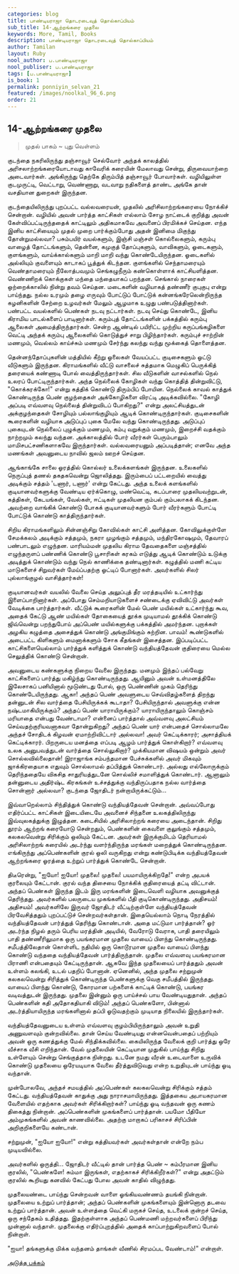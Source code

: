 ```yaml
---
categories: blog
title: பாண்டியராஜா தொடரடைவுத் தொல்காப்பியம்
sub_title: 14-ஆற்றங்கரை முதலை
keywords: More, Tamil, Books
description: பாண்டியராஜா தொடரடைவுத் தொல்காப்பியம்
author: Tamilan
layout: Ruby
nool_author: ப.பாண்டியராஜா
nool_publiser: ப.பாண்டியராஜா
tags: [ப.பாண்டியராஜா]
is_book: 1
permalink: ponniyin_selvan_21
featured: /images/noolkal_96_6.png
order: 21
---
```



## 14-ஆற்றங்கரை முதலை

> முதல் பாகம் ~ புது வெள்ளம்

குடந்தை நகரிலிருந்து தஞ்சாவூர் செல்வோர் அந்தக் காலத்தில் அரிசலாற்றங்கரையோடாவது காவேரிக் கரையின் மேலாவது சென்று, திருவையாற்றை அடைவார்கள். அங்கிருந்து தெற்கே திரும்பித் தஞ்சாவூர் போவார்கள். வழியிலுள்ள குடமுருட்டி, வெட்டாறு, வெண்ணாறு, வடவாறு நதிகளைத் தாண்ட அங்கே தான் வசதியான துறைகள் இருந்தன.

குடந்தையிலிருந்து புறப்பட்ட வல்லவரையன், முதலில் அரிசிலாற்றங்கரையை நோக்கிச் சென்றான். வழியில் அவன் பார்த்த காட்சிகள் எல்லாம் சோழ நாட்டைக் குறித்து அவன் கேள்விப்பட்டிருந்ததைக் காட்டிலும் அதிகமாகவே அவனைப் பிரமிக்கச் செய்தன. எந்த இனிய காட்சியையும் முதல் முறை பார்க்கும்போது அதன் இனிமை மிகுந்து தோன்றுமல்லவா? பசும்பயிர் வயல்களும், இஞ்சி மஞ்சள் கொல்லைகளும், கரும்பு வாழைத் தோட்டங்களும், தென்னை, கமுகுத் தோப்புகளும், வாவிகளும், ஓடைகளும், குளங்களும், வாய்க்கால்களும் மாறி மாறி வந்து கொண்டேயிருந்தன. ஓடைகளில் அல்லியும் குவளையும் காடாகப் பூத்துக் கிடந்தன. குளங்களில் செந்தாமரையும் வெண்தாமரையும் நீலோத்பவமும் செங்கழுநீரும் கண்கொள்ளாக் காட்சியளித்தன. வெண்ணிறக் கொக்குகள் மந்தை மந்தையாகப் பறந்தன. செங்கால் நாரைகள் ஒற்றைக்காலில் நின்று தவம் செய்தன. மடைகளின் வழியாகத் தண்ணீர் குபுகுபு என்று பாய்ந்தது. நல்ல உரமும் தழை எருவும் போட்டுப் போட்டுக் கன்னங்கரேலென்றிருந்த கழனிகளின் சேற்றை உழவர்கள் மேலும் ஆழமாக உழுது பண்படுத்தினார்கள். பண்பட்ட வயல்களில் பெண்கள் நடவு நட்டார்கள். நடவு செய்து கொண்டே, இனிய கிராமிய பாடல்களைப் பாடினார்கள். கரும்புத் தோட்டங்களின் பக்கத்தில் கரும்பு ஆலைகள் அமைத்திருந்தார்கள். சென்ற ஆண்டில் பயிரிட்ட முற்றிய கருப்பங்கழிகளை வெட்டி அந்தக் கரும்பு ஆலைகளில் கொடுத்துச் சாறு பிழிந்தார்கள். கரும்புச் சாற்றின் மணமும், வெல்லம் காய்ச்சும் மணமும் சேர்ந்து கலந்து வந்து மூக்கைத் தொளைத்தன.

தென்னந்தோப்புகளின் மத்தியில் கீற்று ஓலைகள் வேயப்பட்ட குடிசைகளும் ஓட்டு வீடுகளும் இருந்தன. கிராமங்களில் வீட்டு வாசலைச் சுத்தமாக மெழுகிப் பெருக்கித் தரையைக் கண்ணாடி போல் வைத்திருந்தார்கள். சில வீடுகளின் வாசல்களில் நெல் உலரப் போட்டிருந்தார்கள். அந்த நெல்லைக் கோழிகள் வந்து கொத்தித் தின்றுவிட்டு, "கொக்கரக்கோ!" என்று கத்திக் கொண்டு திரும்பிப் போயின. நெல்லைக் காவல் காத்துக் கொண்டிருந்த பெண் குழந்தைகள் அக்கோழிகளை விரட்டி அடிக்கவில்லை. "கோழி அப்படி எவ்வளவு நெல்லைத் தின்றுவிடப் போகிறது?" என்று அலட்சியத்துடன் அக்குழந்தைகள் சோழியும் பல்லாங்குழியும் ஆடிக் கொண்டிருந்தார்கள். குடிசைகளின் கூரைகளின் வழியாக அடுப்புப் புகை மேலே வந்து கொண்டிருந்தது. அடுப்புப் புகையுடன் நெல்லைப் புழுக்கும் மணமும், கம்பு வறுக்கும் மணமும், இறைச்சி வதக்கும் நாற்றமும் கலந்து வந்தன. அக்காலத்தில் போர் வீரர்கள் பெரும்பாலும் மாமிசபட்சணிகளாகவே இருந்தார்கள். வல்லவரையனும் அப்படித்தான்; எனவே அந்த மணங்கள் அவனுடைய நாவில் ஜலம் ஊறச் செய்தன.

ஆங்காங்கே சாலை ஓரத்தில் கொல்லர் உலைக்களங்கள் இருந்தன. உலைகளில் நெருப்புத் தணல் தகதகவென்று ஜொலித்தது. இரும்பைப் பட்டறையில் வைத்து அடிக்கும் சத்தம் 'டணார், டணார்' என்று கேட்டது. அந்த உலைக் களங்களில் குடியானவர்களுக்கு வேண்டிய ஏர்க்கொழு, மண்வெட்டி, கடப்பாரை முதலியவற்றுடன், கத்திகள், கேடயங்கள், வேல்கள், ஈட்டிகள் முதலியன கும்பல் கும்பலாகக் கிடந்தன. அவற்றை வாங்கிக் கொண்டு போகக் குடியானவர்களும் போர் வீரர்களும் போட்டி போட்டுக் கொண்டு காத்திருந்தார்கள்.

சிறிய கிராமங்களிலும் சின்னஞ்சிறு கோவில்கள் காட்சி அளித்தன. கோவிலுக்குள்ளே சேமக்கலம் அடிக்கும் சத்தமும், நகரா முழங்கும் சத்தமும், மந்திரகோஷமும், தேவாரப் பண்பாடலும் எழுந்தன. மாரியம்மன் முதலிய கிராம தேவதைகளை மஞ்சத்தில் எழுந்தருளப் பண்ணிக் கொண்டு பூசாரிகள் கரகம் எடுத்து ஆடிக் கொண்டும் உடுக்கு அடித்துக் கொண்டும் வந்து நெல் காணிக்கை தண்டினார்கள். கழுத்தில் மணி கட்டிய மாடுகளைச் சிறுவர்கள் மேய்ப்பதற்கு ஓட்டிப் போனார்கள். அவர்களில் சிலர் புல்லாங்குழல் வாசித்தார்கள்!

குடியானவர்கள் வயலில் வேலை செய்த அலுப்புத் தீர மரத்தடியில் உட்கார்ந்து இளைப்பாறினார்கள். அப்போது செம்மறியாடுகளைச் சண்டைக்கு ஏவிவிட்டு அவர்கள் வேடிக்கை பார்த்தார்கள். வீட்டுக் கூரைகளின் மேல் பெண் மயில்கள் உட்கார்ந்து கூவ, அதைக் கேட்டு ஆண் மயில்கள் தோகையைத் தூக்க முடியாமல் தூக்கிக் கொண்டு ஜிவ்வென்று பறந்துபோய் அப்பெண் மயில்களுக்கு பக்கத்தில் அமர்ந்தன. புறாக்கள் அழகிய கழுத்தை அசைத்துக் கொண்டு அங்குமிங்கும் சுற்றின. பாவம்! கூண்டுகளில் அடைபட்ட கிளிகளும் மைனாக்களும் சோக கீதங்கள் இசைத்தன. இப்படிப்பட்ட காட்சிகளையெல்லாம் பார்த்துக் களித்துக் கொண்டு வந்தியத்தேவன் குதிரையை மெல்ல செலுத்திக் கொண்டு சென்றான்.

அவனுடைய கண்களுக்கு நிறைய வேலை இருந்தது. மனமும் இந்தப் பல்வேறு காட்சிகளைப் பார்த்து மகிழ்ந்து கொண்டிருந்தது. ஆயினும் அவன் உள்மனத்திலே இலேசாகப் பனியினால் மூடுண்டது போல், ஒரு பெண்ணின் முகம் தெரிந்து கொண்டேயிருந்தது. ஆகா! அந்தப் பெண் அவளுடைய செவ்விதழ்களைத் திறந்து தன்னுடன் சில வார்த்தை பேசியிருக்கக் கூடாதா? பேசியிருந்தால் அவளுக்கு என்ன நஷ்டமாகியிருக்கும்? அந்தப் பெண் யாராயிருக்கும்? யாராயிருந்தாலும் கொஞ்சம் மரியாதை என்பது வேண்டாமா? என்னைப் பார்த்தால் அவ்வளவு அலட்சியம் செய்வதற்குரியவனாகவா தோன்றுகிறது? அந்தப் பெண் யார் என்பதைச் சொல்லாமலே அந்தச் சோதிடக் கிழவன் ஏமாற்றிவிட்டார் அல்லவா! அவர் கெட்டிக்காரர்; அசாத்தியக் கெட்டிக்காரர். பிறருடைய மனத்தை எப்படி ஆழம் பார்த்துக் கொள்கிறார்? எவ்வளவு உலக அனுபவத்துடன் வார்த்தை சொல்லுகிறார்? முக்கியமான விஷயம் ஒன்றும் அவர் சொல்லவில்லைதான்! இராஜாங்க சம்பந்தமான பேச்சுக்களில் அவர் மிகவும் ஜாக்கிரதையாக எதுவும் சொல்லாமல் தப்பித்துக் கொண்டார். அல்லது எல்லோருக்கும் தெரிந்ததையே விகசித சாதுரியத்துடனே சொல்லிச் சமாளித்துக் கொண்டார். ஆனாலும் தன்னுடைய அதிர்ஷ்ட கிரகங்கள் உச்சத்துக்கு வந்திருப்பதாக நல்ல வார்த்தை சொன்னார் அல்லவா? குடந்தை ஜோதிடர் நன்றாயிருக்கட்டும்...

இவ்வாறெல்லாம் சிந்தித்துக் கொண்டு வந்தியத்தேவன் சென்றான். அவ்வப்போது எதிர்ப்பட்ட காட்சிகள் இடையிடையே அவனைச் சிந்தனை உலகத்திலிருந்து இவ்வுலகத்துக்கு இழுத்தன. கடைசியில் அரிசிலாற்றங் கரையை அடைந்தான். சிறிது தூரம் ஆற்றங் கரையோடு சென்றதும், பெண்களின் கைவளை குலுங்கும் சத்தமும், கலகலவென்று சிரிக்கும் ஒலியும் கேட்டன. அவர்கள் இருக்குமிடம் தெரியாமல் அரிசிலாற்றங் கரையில் அடர்ந்து வளர்ந்திருந்த மரங்கள் மறைத்துக் கொண்டிருந்தன. எங்கிருந்து அப்பெண்களின் குரல் ஒலி வருகிறது என்று கண்டுபிடிக்க வந்தியத்தேவன் ஆற்றங்கரை ஓரத்தை உற்றுப் பார்த்துக் கொண்டே சென்றான்.

திடீரென்று, "ஐயோ! ஐயோ! முதலை! முதலை! பயமாயிருக்கிறதே!" என்ற அபயக் குரலையும் கேட்டான். குரல் வந்த திசையை நோக்கிக் குதிரையைத் தட்டி விட்டான். அந்தப் பெண்கள் இருந்த இடம் இரு மரங்களின் இடைவெளி வழியாக அவனுக்குத் தெரிந்தது. அவர்களில் பலருடைய முகங்களில் பீதி குடிகொண்டிருந்தது. அதிசயம்! அதிசயம்! அவர்களிலே இருவர் ஜோதிடர் வீட்டிற்குள்ளே வந்தியத்தேவன் பிரவேசித்ததும் புறப்பட்டுச் சென்றவர்கள்தான். இதையெல்லாம் நொடி நேரத்தில் வந்தியத்தேவன் பார்த்துத் தெரிந்து கொண்டான். அதை மட்டுமா பார்த்தான்? ஓர் அடர்ந்த நிழல் தரும் பெரிய மரத்தின் அடியில், வேரோடு வேராக, பாதி தரையிலும் பாதி தண்ணீரிலுமாக ஒரு பயங்கரமான முதலை வாயைப் பிளந்து கொண்டிருந்தது. சமீபத்திலேதான் கொள்ளிட நதியில் ஒரு கொடூரமான முதலை வாயைப் பிளந்து கொண்டு வந்ததை வந்தியத்தேவன் பார்த்திருந்தான். முதலை எவ்வளவு பயங்கரமான பிராணி என்பதையும் கேட்டிருந்தான். ஆகவே இந்த முதலையைப் பார்த்ததும் அவன் உள்ளம் கலங்கி, உடல் பதறிப் போனான். ஏனெனில், அந்த முதலை சற்றுமுன் கலகலவென்று சிரித்துக் கொண்டிருந்த பெண்களுக்கு வெகு சமீபத்தில் இருந்தது. வாயைப் பிளந்து கொண்டு, கோரமான பற்களைக் காட்டிக் கொண்டு, பயங்கர வடிவத்துடன் இருந்தது. முதலை இன்னும் ஒரு பாய்ச்சல் பாய வேண்டியதுதான். அந்தப் பெண்களின் கதி அதோகதியாகி விடும்! அந்தப் பெண்களோ, பின்னால் அடர்த்தியாயிருந்த மரங்களினால் தப்பி ஓடுவதற்கும் முடியாத நிலையில் இருந்தார்கள்.

வந்தியத்தேவனுடைய உள்ளம் எவ்வளவு குழம்பியிருந்தாலும் அவன் உறுதி அணுவளவும் குன்றவில்லை. தான் செய்ய வேண்டியது என்னவென்பதைப் பற்றியும் அவன் ஒரு கணத்துக்கு மேல் சிந்திக்கவில்லை. கையிலிருந்த வேலைக் குறி பார்த்து ஒரே வீச்சாக வீசி எறிந்தான். வேல் முதலையின் கெட்டியான முதுகில் பாய்ந்து சிறிது உள்ளேயும் சென்று செங்குத்தாக நின்றது. உடனே நமது வீரன் உடைவாளை உருவிக் கொண்டு முதலையை ஒரேயடியாக வேலை தீர்த்துவிடுவது என்ற உறுதியுடன் பாய்ந்து ஓடி வந்தான்.

முன்போலவே, அந்தச் சமயத்தில் அப்பெண்கள் கலகலவென்று சிரிக்கும் சத்தம் கேட்டது. வந்தியத்தேவன் காதுக்கு அது நாராசமாயிருந்தது. இத்தகைய அபாயகரமான வேளையில் எதற்காக அவர்கள் சிரிக்கிறார்கள்? பாய்ந்து ஓடி வந்தவன் ஒரு கணம் திகைத்து நின்றான். அப்பெண்களின் முகங்களைப் பார்த்தான். பயமோ பீதியோ அம்முகங்களில் அவன் காணவில்லை. அதற்கு மாறாகப் பரிகாசச் சிரிப்பின் அறிகுறிகளையே கண்டான்.

சற்றுமுன், "ஐயோ ஐயோ!" என்று கத்தியவர்கள் அவர்கள்தான் என்றே நம்ப முடியவில்லை.

அவர்களில் ஒருத்தி... ஜோதிடர் வீட்டில் தான் பார்த்த பெண் ~ கம்பீரமான இனிய குரலில், "பெண்களே! சும்மா இருங்கள், எதற்காகச் சிரிக்கிறீர்கள்?" என்று அதட்டும் குரலில் கூறியது கனவில் கேட்பது போல அவன் காதில் விழுந்தது.

முதலையண்டை பாய்ந்து சென்றவன் வாளை ஓங்கியவண்ணம் தயங்கி நின்றான். முதலையை உற்றுப் பார்த்தான்; அந்தப் பெண்களின் முகங்களையும் இன்னொரு தடவை உற்றுப் பார்த்தான். அவன் உள்ளத்தை வெட்கி மருகச் செய்த, உடலைக் குன்றச் செய்த, ஒரு சந்தேகம் உதித்தது. இதற்குள்ளாக அந்தப் பெண்மணி மற்றவர்களைப் பிரிந்து முன்னால் வந்தாள். முதலைக்கு எதிர்ப்புறத்தில் அதைக் காப்பாற்றுகிறவளைப் போல் நின்றாள்.

"ஐயா! தங்களுக்கு மிக்க வந்தனம் தாங்கள் வீணில் சிரமப்பட வேண்டாம்!" என்றாள்.

[அடுத்த பக்கம்](ponniyin_selvan_22)